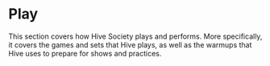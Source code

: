 # Play

This section covers how Hive Society plays and performs. More specifically, it covers the games and sets that Hive plays, as well as the warmups that Hive uses to prepare for shows and practices.